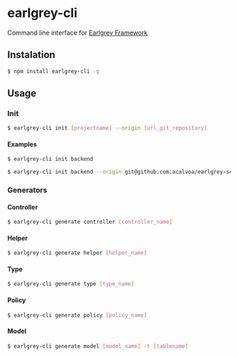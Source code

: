 # earlgrey-cli
Command line interface for [Earlgrey Framework]()

## Instalation

```bash
$ npm install earlgrey-cli -g
```

## Usage

### Init

```bash
$ earlgrey-cli init [projectname] --origin [url_git_repository]
```

#### Examples

```bash
$ earlgrey-cli init backend
```

```bash
$ earlgrey-cli init backend --origin git@github.com:acalvoa/earlgrey-seed.git
```

### Generators

#### Controller

```bash
$ earlgrey-cli generate controller [controller_name]
```

#### Helper

```bash
$ earlgrey-cli generate helper [helper_name]
```

#### Type

```bash
$ earlgrey-cli generate type [type_name]
```

#### Policy

```bash
$ earlgrey-cli generate policy [policy_name]
```

#### Model

```bash
$ earlgrey-cli generate model [model_name] -t [tablename]
```
